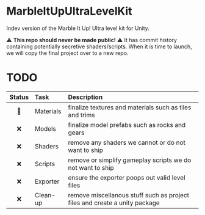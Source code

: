 # MarbleItUpUltraLevelKit

Indev version of the Marble It Up! Ultra level kit for Unity.

⚠ **This repo should never be made public!** ⚠ It has commit history containing potentially secretive shaders/scripts. When it is time to launch, we will copy the final project over to a new repo.

# TODO
| Status | Task     | Description                                             |
| :---: | :---      | :---                                                    |
| 🚧 | Materials   | finalize textures and materials such as tiles and trims |
| ❌ | Models      | finalize model prefabs such as rocks and gears |
| ❌ | Shaders     | remove any shaders we cannot or do not want to ship |
| ❌ | Scripts     | remove or simplify gameplay scripts we do not want to ship |
| ❌ | Exporter    | ensure the exporter poops out valid level files |
| ❌ | Clean-up    | remove miscellanous stuff such as project files and create a unity package |
